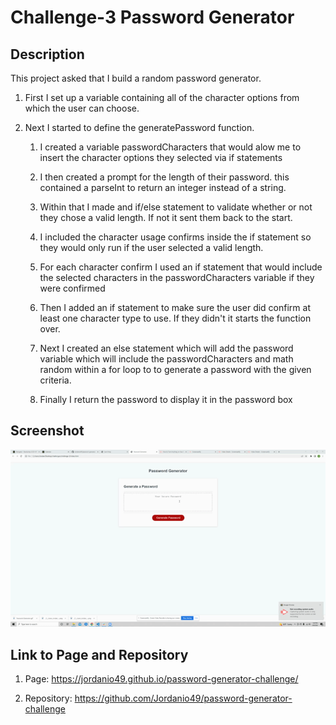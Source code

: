 # Challenge-3 Password Generator

## **Description**

This project asked that I build a random password generator.

1. First I set up a variable containing all of the character options from which the user can choose.

2. Next I started to define the generatePassword function.

    1. I created a variable passwordCharacters that would alow me to insert the character options they selected via if statements

    2. I then created a prompt for the length of their password. this contained a parseInt to return an integer instead of a string.

    3. Within that I made and if/else statement to validate whether or not they chose a valid length. If not it sent them back to the start.

    4. I included the character usage confirms inside the if statement so they would only run if the user selected a valid length.

    5. For each character confirm I used an if statement that would include the selected characters in the passwordCharacters variable if they were confirmed

    6. Then I added an if statement to make sure the user did confirm at least one character type to use. If they didn't it starts the function over.

    7. Next I created an else statement which will add the password variable which will include the passwordCharacters and math random within a for loop to to generate a password with the given criteria.

    8. Finally I return the password to display it in the password box

## **Screenshot**

![GIF of my Password Generator](assets/images/password-generator.gif)

## **Link to Page and Repository**

1. Page: https://jordanio49.github.io/password-generator-challenge/

2. Repository: https://github.com/Jordanio49/password-generator-challenge